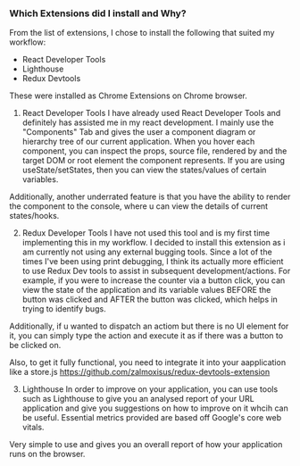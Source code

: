 ### Which Extensions did I install and Why?
From the list of extensions, I chose to install the following that suited my workflow:
- React Developer Tools
- Lighthouse
- Redux Devtools

These were installed as Chrome Extensions on Chrome browser.

1. React Developer Tools
I have already used React Developer Tools and definitely has assisted me in my react development. I mainly use the "Components" Tab and gives the user a component diagram or hierarchy tree of our current application. When you hover each component, you can inspect the props, source file, rendered by and the target DOM or root element the component represents. If you are using useState/setStates, then you can view the states/values of certain variables.

Additionally, another underrated feature is that you have the ability to render the component to the console, where u can view the details of current states/hooks. 

2. Redux Developer Tools
I have not used this tool and is my first time implementing this in my workflow. I decided to install this extension as i am currently not using any external bugging tools. Since a lot of the times I've been using print debugging, I think its actually more efficient to use Redux Dev tools to assist in subsequent development/actions. For example, if you were to increase the counter via a button click, you can view the state of the application and its variable values BEFORE the button was clicked and AFTER the button was clicked, which helps in trying to identify bugs.

Additionally, if u wanted to dispatch an actiom but there is no UI element for it, you can simply type the action and execute it as if there was a button to be clicked on.

Also, to get it fully functional, you need to integrate it into your aapplication like a store.js
https://github.com/zalmoxisus/redux-devtools-extension

3. Lighthouse
In order to improve on your application, you can use tools such as Lighthouse to give you an analysed report of your URL application and give you suggestions on how to improve on it whcih can be useful. Essential metrics provided are based off Google's core web vitals.

Very simple to use and gives you an overall report of how your application runs on the browser.

